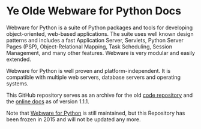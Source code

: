 # Ye Olde Webware for Python Docs

Webware for Python is a suite of Python packages and tools for developing object-oriented, web-based applications. The suite uses well known design patterns and includes a fast Application Server, Servlets, Python Server Pages (PSP), Object-Relational Mapping, Task Scheduling, Session Management, and many other features. Webware is very modular and easily extended.

Webware for Python is well proven and platform-independent. It is compatible with multiple web servers, database servers and operating systems.

This GitHub repository serves as an archive for the old [code repository](https://github.com/Cito/w4py-olde-docs/tree/master) and the [online docs](https://cito.github.io/w4py-olde-docs/) as of version 1.1.1.

Note that [Webware for Python](https://cito.github.io/w4py) is still maintained, but this Repository has been frozen in 2015 and will not be updated any more.
